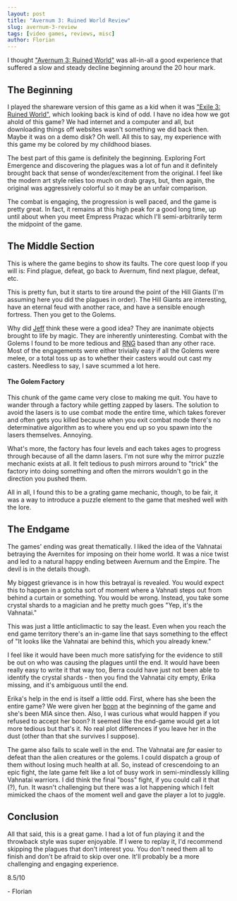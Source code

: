 ```yaml
---
layout: post
title: "Avernum 3: Ruined World Review"
slug: avernum-3-review
tags: [video games, reviews, misc]
author: Florian
---
```


I thought ["Avernum 3: Ruined World"](https://en.wikipedia.org/wiki/Avernum_3:_Ruined_World) was all-in-all a good experience that suffered a slow and steady decline beginning around the 20 hour mark.

## The Beginning

I played the shareware version of this game as a kid when it was ["Exile 3: Ruined World"](https://en.wikipedia.org/wiki/Exile_(1995_video_game_series)), which looking back is kind of odd. I have no idea how we got ahold of this game? We had internet and a computer and all, but downloading things off websites wasn't something we did back then. Maybe it was on a demo disk? Oh well. All this to say, my experience with this game my be colored by my childhood biases.

The best part of this game is definitely the beginning. Exploring Fort Emergence and discovering the plagues was a lot of fun and it definitely brought back that sense of wonder/excitement from the original. I feel like the modern art style relies too much on drab grays, but, then again, the original was aggressively colorful so it may be an unfair comparison.

The combat is engaging, the progression is well paced, and the game is pretty great. In fact, it remains at this high peak for a good long time, up until about when you meet Empress Prazac which I'll semi-arbitrarily term the midpoint of the game.

## The Middle Section

This is where the game begins to show its faults. The core quest loop if you will is: Find plague, defeat, go back to Avernum, find next plague, defeat, etc.

This is pretty fun, but it starts to tire around the point of the Hill Giants (I'm assuming here you did the plagues in order). The Hill Giants are interesting, have an eternal feud with another race, and have a sensible enough fortress. Then you get to the Golems.

Why did [Jeff](https://en.wikipedia.org/wiki/Spiderweb_Software) think these were a good idea? They are inanimate objects brought to life by magic. They are inherently uninteresting. Combat with the Golems I found to be more tedious and [RNG](https://en.wikipedia.org/wiki/Random_number_generation) based than any other race. Most of the engagements were either trivially easy if all the Golems were melee, or a total toss up as to whether their casters would out cast my casters. Needless to say, I save scummed a lot here.

#### The Golem Factory

This chunk of the game came very close to making me quit. You have to wander through a factory while getting zapped by lasers. The solution to avoid the lasers is to use combat mode the entire time, which takes forever and often gets you killed because when you exit combat mode there's no determinative algorithm as to where you end up so you spawn into the lasers themselves. Annoying.

What's more, the factory has four levels and each takes ages to progress through because of all the damn lasers. I'm not sure why the mirror puzzle mechanic exists at all. It felt tedious to push mirrors around to "trick" the factory into doing something and often the mirrors wouldn't go in the direction you pushed them.

All in all, I found this to be a grating game mechanic, though, to be fair, it was a way to introduce a puzzle element to the game that meshed well with the lore.

## The Endgame

The games' ending was great thematically. I liked the idea of the Vahnatai betraying the Avernites for imposing on their home world. It was a nice twist and led to a natural happy ending between Avernum and the Empire. The devil is in the details though.

My biggest grievance is in how this betrayal is revealed. You would expect this to happen in a gotcha sort of moment where a Vahnati steps out from behind a curtain or something. You would be wrong. Instead, you take some crystal shards to a magician and he pretty much goes "Yep, it's the Vahnatai."

This was just a little anticlimactic to say the least. Even when you reach the end game territory there's an in-game line that says something to the effect of "It looks like the Vahnatai are behind this, which you already knew."

I feel like it would have been much more satisfying for the evidence to still be out on who was causing the plagues until the end. It would have been really easy to write it that way too, Berra could have just not been able to identify the crystal shards - then you find the Vahnatai city empty, Erika missing, and it's ambiguous until the end.

Erika's help in the end is itself a little odd. First, where has she been the entire game? We were given her [boon](https://www.merriam-webster.com/dictionary/boon) at the beginning of the game and she's been MIA since then. Also, I was curious what would happen if you refused to accept her boon? It seemed like the end-game would get a lot more tedious but that's it. No real plot differences if you leave her in the dust (other than that she survives I suppose).

The game also fails to scale well in the end. The Vahnatai are *far* easier to defeat than the alien creatures or the golems. I could dispatch a group of them without losing much health at all. So, instead of crescendoing to an epic fight, the late game felt like a lot of busy work in semi-mindlessly killing Vahnatai warriors. I did think the final "boss" fight, if you could call it that (?), fun. It wasn't challenging but there was a lot happening which I felt mimicked the chaos of the moment well and gave the player a lot to juggle.

## Conclusion

All that said, this is a great game. I had a lot of fun playing it and the throwback style was super enjoyable. If I were to replay it, I'd recommend skipping the plagues that don't interest you. You  don't need them all to finish and don't be afraid to skip over one. It'll probably be a more challenging and engaging experience.

8.5/10

\- Florian
